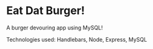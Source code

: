 # Eat Dat Burger!

A burger devouring app using MySQL!

Technologies used: Handlebars, Node, Express, MySQL

